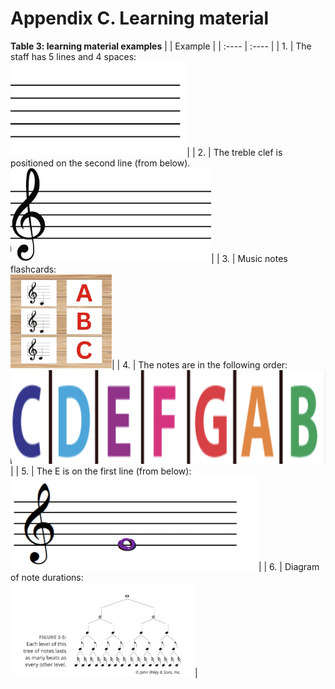 # **Appendix C. Learning material** 

**Table 3: learning material examples** 
|  | Example |
| :---- | :---- |
| 1. | The staff has 5 lines and 4 spaces: <br><img src="LearningMaterials/L1.png" alt="description" height="150">|
| 2. | The treble clef is positioned on the second line (from below). <br><img src="LearningMaterials/L2.png" alt="description" height="150">|
| 3. | Music notes flashcards: <br><img src="LearningMaterials/L3.png" alt="description" height="150">|
| 4. | The notes are in the following order: <br><img src="LearningMaterials/L4.png" alt="description" height="150">|
| 5. | The E is on the first line (from below): <br><img src="LearningMaterials/L5.png" alt="description" height="150">|
| 6. | Diagram of note durations: <br><img src="LearningMaterials/L6.png" alt="description" height="150">|
